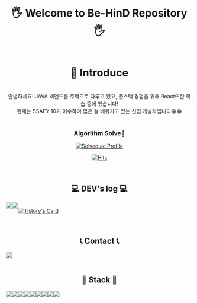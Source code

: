 <div align="center">
  <h1> 🖐️ Welcome to Be-HinD Repository 🖐️ <br> <br> <br> 📃 Introduce </h1>
<br> 안녕하세요! JAVA 백엔드를 주력으로 다루고 있고, 풀스택 경험을 위해 React또한 학습 중에 있습니다!
<br> 현재는 SSAFY 10기 이수하며 많은 걸 배워가고 있는 신입 개발자입니다😁😁
<br>
<br>
  
### Algorithm Solve💫
  
[![Solved.ac Profile](http://mazassumnida.wtf/api/v2/generate_badge?boj=beemo99)](https://solved.ac/beemo99/)
  
[![Hits](https://hits.seeyoufarm.com/api/count/incr/badge.svg?url=https%3A%2F%2Fgithub.com%2FBe-HinD&count_bg=%23888888&title_bg=%23555555&icon=github.svg&icon_color=%23E7E7E7&title=GitHub&edge_flat=false)](https://hits.seeyoufarm.com)

 
<br>

## 💻 DEV's log 💻
<div style="display:flex; flex-direction:row;">
    <a href="https://infinitecode.tistory.com">
        <img src="https://img.shields.io/badge/Tistory-000000?style=for-the-badge&logo=Tistory&logoColor=white">
    </a>
    <a href="https://www.notion.so/homputer/Notion-3a51e19fa20a4c08a3c1d281a7a2c741">
        <img src="https://img.shields.io/badge/Notion-9999FF?style=for-the-badge&logo=Notion&logoColor=white"> 
    </a>
  
[![Tistory's Card](https://github-readme-tistory-card.vercel.app/api?name=infinitecode&theme=default)](https://infinitecode.tistory.com)
</div><br>

 
## 📞 Contact 📞
<div style="display:flex; flex-direction:row;">
    <a href="mailto:kr100475@gmail.com">
        <img src="https://img.shields.io/badge/Gmail-EA4335?style=for-the-badge&logo=Gmail&logoColor=white"> 
    </a>
</div><br>
    
## 🔨 Stack 🔨
<div style="display:flex; flex-direction:row;">
    <img src="https://img.shields.io/badge/Java-007396?style=for-the-badge&logo=Java&logoColor=white"> 
    <img src="https://img.shields.io/badge/Spring Boot-6DB33F?style=for-the-badge&logo=spring boot&logoColor=white"> 
    <img src="https://img.shields.io/badge/Gradle-02303A?style=for-the-badge&logo=gradle&logoColor=white">
    <img src="https://img.shields.io/badge/mysql-4479A1?style=for-the-badge&logo=mysql&logoColor=white"> 
    <img src="https://img.shields.io/badge/Gerrit-EEEEEE?style=for-the-badge&logo=mysql&logoColor=EEEEEE">
    <br>
    <img src="https://img.shields.io/badge/Amazon AWS-232F3E?style=for-the-badge&logo=amazon aws&logoColor=white"> 
    <br>
    <img src="https://img.shields.io/badge/html5-E34F26?style=flat-square&logo=html5&logoColor=white"> 
    <img src="https://img.shields.io/badge/css-1572B6?style=flat-square&logo=css3&logoColor=white"> 
    <img src="https://img.shields.io/badge/javascript-F7DF1E?style=flat-square&logo=javascript&logoColor=black"> 
</div><br>
</div>
